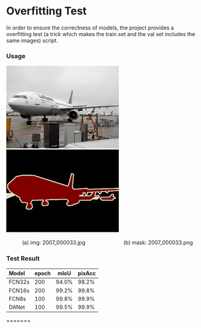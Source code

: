 # Overfitting Test

In order to ensure the correctness of models, the project provides a overfitting test (a trick which makes the train set and the val set includes the same images) script.

### Usage

<img src='./test_img.jpg' width = '300' height = '220' /> <img src = './test_mask.png' width = '300' height = '220' />

　　　(a) img: 2007_000033.jpg  　　　　　　　(b) mask: 2007_000033.png

### Test Result
| Model  | epoch | mIoU  | pixAcc |
| :----- | ----- | ----- | ------ |
| FCN32s | 200   | 94.0% | 98.2%  |
| FCN16s | 200   | 99.2% | 99.8%  |
| FCN8s  | 100   | 99.8% | 99.9%  |
| DANet  | 100   | 99.5% | 99.9%  |
=======
>>>>>>
